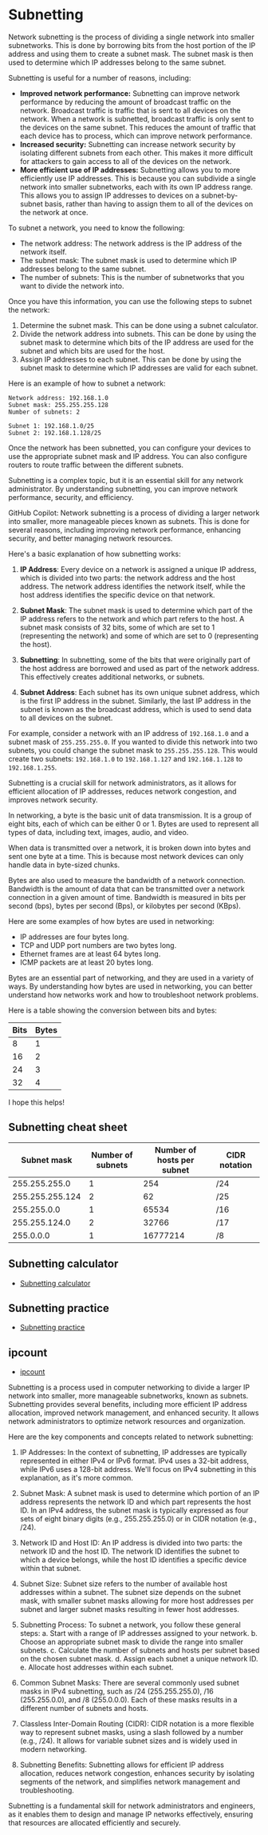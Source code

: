 # Subnetting

Network subnetting is the process of dividing a single network into smaller subnetworks. This is done by borrowing bits from the host portion of the IP address and using them to create a subnet mask. The subnet mask is then used to determine which IP addresses belong to the same subnet.

Subnetting is useful for a number of reasons, including:

* **Improved network performance:** Subnetting can improve network performance by reducing the amount of broadcast traffic on the network. Broadcast traffic is traffic that is sent to all devices on the network. When a network is subnetted, broadcast traffic is only sent to the devices on the same subnet. This reduces the amount of traffic that each device has to process, which can improve network performance.
* **Increased security:** Subnetting can increase network security by isolating different subnets from each other. This makes it more difficult for attackers to gain access to all of the devices on the network.
* **More efficient use of IP addresses:** Subnetting allows you to more efficiently use IP addresses. This is because you can subdivide a single network into smaller subnetworks, each with its own IP address range. This allows you to assign IP addresses to devices on a subnet-by-subnet basis, rather than having to assign them to all of the devices on the network at once.

To subnet a network, you need to know the following:

* The network address: The network address is the IP address of the network itself.
* The subnet mask: The subnet mask is used to determine which IP addresses belong to the same subnet.
* The number of subnets: This is the number of subnetworks that you want to divide the network into.

Once you have this information, you can use the following steps to subnet the network:

1. Determine the subnet mask. This can be done using a subnet calculator.
2. Divide the network address into subnets. This can be done by using the subnet mask to determine which bits of the IP address are used for the subnet and which bits are used for the host.
3. Assign IP addresses to each subnet. This can be done by using the subnet mask to determine which IP addresses are valid for each subnet.

Here is an example of how to subnet a network:

```
Network address: 192.168.1.0
Subnet mask: 255.255.255.128
Number of subnets: 2

Subnet 1: 192.168.1.0/25
Subnet 2: 192.168.1.128/25
```

Once the network has been subnetted, you can configure your devices to use the appropriate subnet mask and IP address. You can also configure routers to route traffic between the different subnets.

Subnetting is a complex topic, but it is an essential skill for any network administrator. By understanding subnetting, you can improve network performance, security, and efficiency.

GitHub Copilot: Network subnetting is a process of dividing a larger network into smaller, more manageable pieces known as subnets. This is done for several reasons, including improving network performance, enhancing security, and better managing network resources.

Here's a basic explanation of how subnetting works:

1. **IP Address**: Every device on a network is assigned a unique IP address, which is divided into two parts: the network address and the host address. The network address identifies the network itself, while the host address identifies the specific device on that network.

2. **Subnet Mask**: The subnet mask is used to determine which part of the IP address refers to the network and which part refers to the host. A subnet mask consists of 32 bits, some of which are set to 1 (representing the network) and some of which are set to 0 (representing the host).

3. **Subnetting**: In subnetting, some of the bits that were originally part of the host address are borrowed and used as part of the network address. This effectively creates additional networks, or subnets.

4. **Subnet Address**: Each subnet has its own unique subnet address, which is the first IP address in the subnet. Similarly, the last IP address in the subnet is known as the broadcast address, which is used to send data to all devices on the subnet.

For example, consider a network with an IP address of `192.168.1.0` and a subnet mask of `255.255.255.0`. If you wanted to divide this network into two subnets, you could change the subnet mask to `255.255.255.128`. This would create two subnets: `192.168.1.0` to `192.168.1.127` and `192.168.1.128` to `192.168.1.255`.

Subnetting is a crucial skill for network administrators, as it allows for efficient allocation of IP addresses, reduces network congestion, and improves network security.

In networking, a byte is the basic unit of data transmission. It is a group of eight bits, each of which can be either 0 or 1. Bytes are used to represent all types of data, including text, images, audio, and video.

When data is transmitted over a network, it is broken down into bytes and sent one byte at a time. This is because most network devices can only handle data in byte-sized chunks.

Bytes are also used to measure the bandwidth of a network connection. Bandwidth is the amount of data that can be transmitted over a network connection in a given amount of time. Bandwidth is measured in bits per second (bps), bytes per second (Bps), or kilobytes per second (KBps).

Here are some examples of how bytes are used in networking:

* IP addresses are four bytes long.
* TCP and UDP port numbers are two bytes long.
* Ethernet frames are at least 64 bytes long.
* ICMP packets are at least 20 bytes long.

Bytes are an essential part of networking, and they are used in a variety of ways. By understanding how bytes are used in networking, you can better understand how networks work and how to troubleshoot network problems.

Here is a table showing the conversion between bits and bytes:

| Bits | Bytes |
| --- | --- |
| 8 | 1 |
| 16 | 2 |
| 24 | 3 |
| 32 | 4 |

I hope this helps!

## Subnetting cheat sheet

| Subnet mask | Number of subnets | Number of hosts per subnet | CIDR notation |
| ----------- | ----------------- | -------------------------- | ------------- |
| 255.255.255.0 | 1 | 254 | /24 |
| 255.255.255.124 | 2 | 62 | /25 |
| 255.255.0.0 | 1 | 65534 | /16 |
| 255.255.124.0 | 2 | 32766 | /17 |
| 255.0.0.0 | 1 | 16777214 | /8 |


## Subnetting calculator

* [Subnetting calculator](https://www.calculator.net/ip-subnet-calculator.html)

## Subnetting practice

* [Subnetting practice](https://www.subnetting.net/Subnetting.aspx?mode=practice)

## ipcount

* [ipcount](https://opensource.apple.com/source/CPANInternal/CPANInternal-105/Net-IP/ipcount.auto.html)

Subnetting is a process used in computer networking to divide a larger IP network into smaller, more manageable subnetworks, known as subnets. Subnetting provides several benefits, including more efficient IP address allocation, improved network management, and enhanced security. It allows network administrators to optimize network resources and organization.

Here are the key components and concepts related to network subnetting:

1. IP Addresses: In the context of subnetting, IP addresses are typically represented in either IPv4 or IPv6 format. IPv4 uses a 32-bit address, while IPv6 uses a 128-bit address. We'll focus on IPv4 subnetting in this explanation, as it's more common.

2. Subnet Mask: A subnet mask is used to determine which portion of an IP address represents the network ID and which part represents the host ID. In an IPv4 address, the subnet mask is typically expressed as four sets of eight binary digits (e.g., 255.255.255.0) or in CIDR notation (e.g., /24).

3. Network ID and Host ID: An IP address is divided into two parts: the network ID and the host ID. The network ID identifies the subnet to which a device belongs, while the host ID identifies a specific device within that subnet.

4. Subnet Size: Subnet size refers to the number of available host addresses within a subnet. The subnet size depends on the subnet mask, with smaller subnet masks allowing for more host addresses per subnet and larger subnet masks resulting in fewer host addresses.

5. Subnetting Process: To subnet a network, you follow these general steps:
   a. Start with a range of IP addresses assigned to your network.
   b. Choose an appropriate subnet mask to divide the range into smaller subnets.
   c. Calculate the number of subnets and hosts per subnet based on the chosen subnet mask.
   d. Assign each subnet a unique network ID.
   e. Allocate host addresses within each subnet.

6. Common Subnet Masks: There are several commonly used subnet masks in IPv4 subnetting, such as /24 (255.255.255.0), /16 (255.255.0.0), and /8 (255.0.0.0). Each of these masks results in a different number of subnets and hosts.

7. Classless Inter-Domain Routing (CIDR): CIDR notation is a more flexible way to represent subnet masks, using a slash followed by a number (e.g., /24). It allows for variable subnet sizes and is widely used in modern networking.

8. Subnetting Benefits: Subnetting allows for efficient IP address allocation, reduces network congestion, enhances security by isolating segments of the network, and simplifies network management and troubleshooting.

Subnetting is a fundamental skill for network administrators and engineers, as it enables them to design and manage IP networks effectively, ensuring that resources are allocated efficiently and securely.